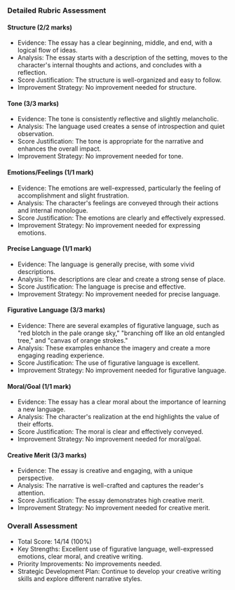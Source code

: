 ### Detailed Rubric Assessment

#### Structure (2/2 marks)

- Evidence: The essay has a clear beginning, middle, and end, with a logical flow of ideas.
- Analysis: The essay starts with a description of the setting, moves to the character's internal thoughts and actions, and concludes with a reflection.
- Score Justification: The structure is well-organized and easy to follow.
- Improvement Strategy: No improvement needed for structure.

#### Tone (3/3 marks)

- Evidence: The tone is consistently reflective and slightly melancholic.
- Analysis: The language used creates a sense of introspection and quiet observation.
- Score Justification: The tone is appropriate for the narrative and enhances the overall impact.
- Improvement Strategy: No improvement needed for tone.

#### Emotions/Feelings (1/1 mark)

- Evidence: The emotions are well-expressed, particularly the feeling of accomplishment and slight frustration.
- Analysis: The character's feelings are conveyed through their actions and internal monologue.
- Score Justification: The emotions are clearly and effectively expressed.
- Improvement Strategy: No improvement needed for expressing emotions.

#### Precise Language (1/1 mark)

- Evidence: The language is generally precise, with some vivid descriptions.
- Analysis: The descriptions are clear and create a strong sense of place.
- Score Justification: The language is precise and effective.
- Improvement Strategy: No improvement needed for precise language.

#### Figurative Language (3/3 marks)

- Evidence: There are several examples of figurative language, such as "red blotch in the pale orange sky," "branching off like an old entangled tree," and "canvas of orange strokes."
- Analysis: These examples enhance the imagery and create a more engaging reading experience.
- Score Justification: The use of figurative language is excellent.
- Improvement Strategy: No improvement needed for figurative language.

#### Moral/Goal (1/1 mark)

- Evidence: The essay has a clear moral about the importance of learning a new language.
- Analysis: The character's realization at the end highlights the value of their efforts.
- Score Justification: The moral is clear and effectively conveyed.
- Improvement Strategy: No improvement needed for moral/goal.

#### Creative Merit (3/3 marks)

- Evidence: The essay is creative and engaging, with a unique perspective.
- Analysis: The narrative is well-crafted and captures the reader's attention.
- Score Justification: The essay demonstrates high creative merit.
- Improvement Strategy: No improvement needed for creative merit.

### Overall Assessment

- Total Score: 14/14 (100%)
- Key Strengths: Excellent use of figurative language, well-expressed emotions, clear moral, and creative writing.
- Priority Improvements: No improvements needed.
- Strategic Development Plan: Continue to develop your creative writing skills and explore different narrative styles.
